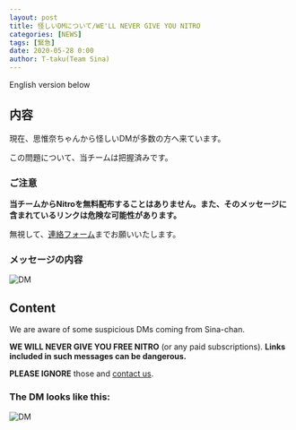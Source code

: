 ```yaml
---
layout: post
title: 怪しいDMについて/WE'LL NEVER GIVE YOU NITRO
categories: [NEWS]
tags: [緊急]
date: 2020-05-28 0:00
author: T-taku(Team Sina)
---
```


English version below

## 内容
現在、思惟奈ちゃんから怪しいDMが多数の方へ来ています。

この問題について、当チームは把握済みです。

### ご注意
**当チームからNitroを無料配布することはありません。また、そのメッセージに含まれているリンクは危険な可能性があります。**

無視して、<a class="a-orange" href="https://sina-chan-d.com/contact">連絡フォーム</a>までお願いいたします。

### メッセージの内容
<!--わざとimg-->
<img src="https://www.jun50.jp/34b4db6401248b0c.PNG" alt="DM" />

## Content
We are aware of some suspicious DMs coming from Sina-chan.

**WE WILL NEVER GIVE YOU FREE NITRO** (or any paid subscriptions). **Links included in such messages can be dangerous.**

**PLEASE IGNORE** those and <a class="a-orange" href="https://sina-chan-d.com/contact"> contact us</a>.

### The DM looks like this:
<img src="https://www.jun50.jp/34b4db6401248b0c.PNG" alt="DM" />